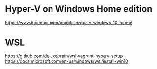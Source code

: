 # Hyper-V on Windows Home edition
https://www.itechtics.com/enable-hyper-v-windows-10-home/


# WSL
https://github.com/deluxebrain/wsl-vagrant-hyperv-setup
https://docs.microsoft.com/en-us/windows/wsl/install-win10

